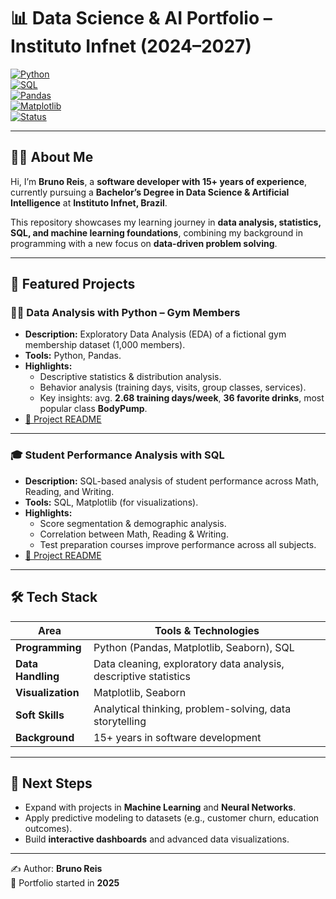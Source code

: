 # 📊 Data Science & AI Portfolio – Instituto Infnet (2024–2027)

[![Python](https://img.shields.io/badge/Python-3.10%2B-blue?logo=python)](https://www.python.org/)  
[![SQL](https://img.shields.io/badge/SQL-PostgreSQL-informational?logo=postgresql)](https://www.postgresql.org/)  
[![Pandas](https://img.shields.io/badge/Pandas-Data%20Analysis-success?logo=pandas)](https://pandas.pydata.org/)  
[![Matplotlib](https://img.shields.io/badge/Matplotlib-Visualizations-orange?logo=plotly)](https://matplotlib.org/)  
[![Status](https://img.shields.io/badge/Status-In%20Progress-yellow)](#)  

---

## 👨‍💻 About Me

Hi, I’m **Bruno Reis**, a **software developer with 15+ years of experience**, currently pursuing a **Bachelor’s Degree in Data Science & Artificial Intelligence** at **Instituto Infnet, Brazil**.  

This repository showcases my learning journey in **data analysis, statistics, SQL, and machine learning foundations**, combining my background in programming with a new focus on **data-driven problem solving**.

---

## 📂 Featured Projects

### 🏋️‍♂️ Data Analysis with Python – Gym Members
- **Description:** Exploratory Data Analysis (EDA) of a fictional gym membership dataset (1,000 members).  
- **Tools:** Python, Pandas.  
- **Highlights:**
  - Descriptive statistics & distribution analysis.  
  - Behavior analysis (training days, visits, group classes, services).  
  - Key insights: avg. **2.68 training days/week**, **36 favorite drinks**, most popular class **BodyPump**.  
- [📎 Project README](./degree-infnet-brasil-2024-2027/python-gym-members/README.md)

---

### 🎓 Student Performance Analysis with SQL
- **Description:** SQL-based analysis of student performance across Math, Reading, and Writing.  
- **Tools:** SQL, Matplotlib (for visualizations).  
- **Highlights:**
  - Score segmentation & demographic analysis.  
  - Correlation between Math, Reading & Writing.  
  - Test preparation courses improve performance across all subjects.  
- [📎 Project README](./degree-infnet-brasil-2024-2027/sql-student-performance/README.md)

---

## 🛠 Tech Stack

| Area | Tools & Technologies |
|------|----------------------|
| **Programming** | Python (Pandas, Matplotlib, Seaborn), SQL |
| **Data Handling** | Data cleaning, exploratory data analysis, descriptive statistics |
| **Visualization** | Matplotlib, Seaborn |
| **Soft Skills** | Analytical thinking, problem-solving, data storytelling |
| **Background** | 15+ years in software development |

---

## 🚀 Next Steps

- Expand with projects in **Machine Learning** and **Neural Networks**.  
- Apply predictive modeling to datasets (e.g., customer churn, education outcomes).  
- Build **interactive dashboards** and advanced data visualizations.  

---

✍️ Author: **Bruno Reis**  
📅 Portfolio started in **2025**  
